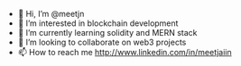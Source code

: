 - 👋 Hi, I’m @meetjn
- 👀 I’m interested in blockchain development
- 🌱 I’m currently learning solidity and MERN stack
- 💞️ I’m looking to collaborate on web3 projects
- 📫 How to reach me http://www.linkedin.com/in/meetjaiin

<!---
meetjn/meetjn is a ✨ special ✨ repository because its `README.md` (this file) appears on your GitHub profile.
You can click the Preview link to take a look at your changes.
--->
